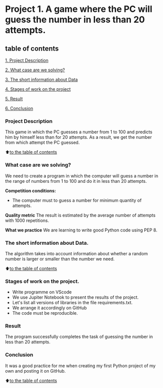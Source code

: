 # Project 1. A game where the PC will guess the number in less than 20 attempts.

## table of contents
[1. Project Description](https://github.com/Axewyl/my_home_case/blob/main/Data%20Science/Project_1/README.md#Project-Description)

[2. What case are we solving?](https://github.com/Axewyl/my_home_case/blob/main/Data%20Science/Project_1/README.md#What-case-are-we-solving)

[3. The short information about Data](https://github.com/Axewyl/my_home_case/tree/main/Data%20Science/Project_1/README.md#The-short-information-about-Data)

[4. Stages of work on the project](https://github.com/Axewyl/my_home_case/tree/main/Data%20Science/Project_1/README.md#Stages-of-work-on-the-project)

[5. Result](https://github.com/Axewyl/my_home_case/tree/main/Data%20Science/Project_1/README.md#Result)

[6. Conclusion]()

### Project Description
This game in which the PC guesses a number from 1 to 100
and predicts him by himself less than for 20 attempts.
As a result, we get the number from which attempt the PC guessed.

:arrow_up:[to the table of contents](https://github.com/Axewyl/my_home_case/blob/main/Data%20Science/Project_1/README.md#Оглавлелние)

### What case are we solving?
We need to create a program in which the computer will guess a number in the range of numbers from 1 to 100 and do it in less than 20 attempts.

**Competition conditions:**
- The computer must to guess a number for minimum quantity of attempts. 

**Quality metric**
The result is estimated by the average number of attempts with 1000 repetitions.

**What we practice**
We are learning to write good Python code using PEP 8.

### The short information about Data. 
The algorithm takes into account information about whether a random number is larger or smaller than the number we need.

:arrow_up:[to the table of contents](https://github.com/Axewyl/my_home_case/blob/main/Data%20Science/Project_1/README.md#Оглавлелние)

### Stages of work on the project.
- Write programme on VScode
- We use Jupiter Notebook to present the results of the project.
- Let's list all versions of libraries in the file requirements.txt.
- We arrange it accordingly on GitHub
- The code must be reproducible.

### Result
The program successfully completes the task of guessing the number in less than 20 attempts.

### Conclusion
It was a good practice for me when creating my first Python project of my own and posting it on GitHub.

:arrow_up:[to the table of contents](https://github.com/Axewyl/my_home_case/blob/main/Data%20Science/Project_1/README.md#Оглавлелние)